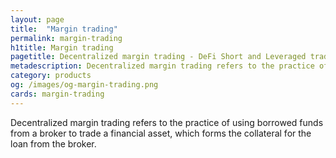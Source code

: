 ```yaml
---
layout: page
title:  "Margin trading"
permalink: margin-trading
h1title: Margin trading
pagetitle: Decentralized margin trading - DeFi Short and Leveraged trading platforms    
metadescription: Decentralized margin trading refers to the practice of using borrowed funds from a broker to trade a financial asset, which forms the collateral for the loan from the broker.
category: products
og: /images/og-margin-trading.png
cards: margin-trading
---
```

Decentralized margin trading refers to the practice of using borrowed funds from a broker to trade a financial asset, which forms the collateral for the loan from the broker.

